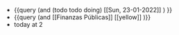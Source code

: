 - {{query (and (todo todo doing) [[Sun, 23-01-2022]] ) }}
- {{query (and [[Finanzas Públicas]] [[yellow]] )}}
- today at 2